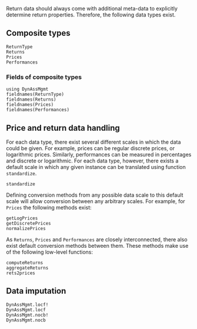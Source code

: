 Return data should always come with additional meta-data to explicitly
determine return properties. Therefore, the following data types
exist. 

## Composite types

```@docs
ReturnType
Returns
Prices
Performances
```
### Fields of composite types

```@repl returnTypeFieldNames
using DynAssMgmt
fieldnames(ReturnType)
fieldnames(Returns)
fieldnames(Prices)
fieldnames(Performances)
```

## Price and return data handling

For each data type, there exist several different scales in which the
data could be given. For example, prices can be regular discrete
prices, or logarithmic prices. Similarly, performances can be measured
in percentages and discrete or logarithmic. For each data type,
however, there exists a default scale in which any given instance can
be translated using function `standardize`. 

```@docs
standardize
```

Defining conversion methods from any possible data scale to this
default scale will allow conversion between any arbitrary scales. For
example, for `Prices` the following methods exist:

```@docs
getLogPrices
getDiscretePrices
normalizePrices
```

As `Returns`, `Prices` and `Performances` are closely interconnected,
there also exist default conversion methods between them. These
methods make use of the following low-level functions:

```@docs
computeReturns
aggregateReturns
rets2prices
```

## Data imputation

```@docs
DynAssMgmt.locf!
DynAssMgmt.locf
DynAssMgmt.nocb!
DynAssMgmt.nocb
```
